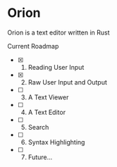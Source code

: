 # Orion
Orion is a text editor written in Rust

Current Roadmap
- [x] 1. Reading User Input 
- [x] 2. Raw User Input and Output
- [ ] 3. A Text Viewer
- [ ] 4. A Text Editor
- [ ] 5. Search
- [ ] 6. Syntax Highlighting
- [ ] 7. Future...

